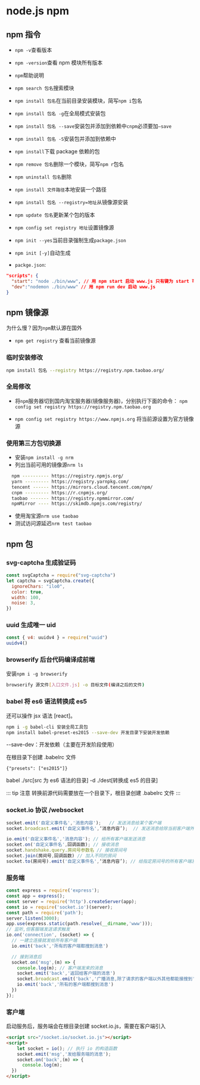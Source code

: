 # node.js npm

## npm 指令

- `npm -v`查看版本
- `npm -version`查看 npm 模块所有版本
- `npm`帮助说明
- `npm search 包名`搜索模块
- `npm install 包名`在当前目录安装模块，简写`npm i`包名
- `npm install 包名 -g`在全局模式安装包
- `npm install 包名 --save`安装包并添加到依赖中`cnpm`必须要加`—save`
- `npm install 包名 -S`安装包并添加到依赖中
- `npm install`下载 package 依赖的包
- `npm remove 包名`删除一个模块，简写`npm r`包名
- `npm uninstall 包名`删除
- `npm install 文件路径`本地安装一个路径
- `npm install 包名 --registry=地址`从镜像源安装
- `npm update 包名`更新某个包的版本
- `npm config set registry 地址`设置镜像源

- `npm init --yes`当前目录强制生成`package.json`
- `npm init [-y]`自动生成
- `packge.json`:

```json
"scripts": {
  "start": "node ./bin/www", // 用 npm start 启动 www.js 只有键为 start 可以省略 run
  "dev":"nodemon ./bin/www" // 用 npm run dev 启动 www.js
}
```

## npm 镜像源

为什么慢？因为`npm`默认源在国外

- `npm get registry` 查看当前镜像源

### 临时安装修改

```sh
npm install 包名 --registry https://registry.npm.taobao.org/
```

### 全局修改

- 将`npm`服务器切到国内淘宝服务器(镜像服务器)，分别执行下面的命令：
  `npm config set registry https://registry.npm.taobao.org`

- `npm config set registry https://www.npmjs.org` 将当前源设置为官方镜像源

### 使用第三方包切换源

- 安装`npm install -g nrm`
- 列出当前可用的镜像源`nrm ls`

```sh
  npm ---------- https://registry.npmjs.org/
  yarn --------- https://registry.yarnpkg.com/
  tencent ------ https://mirrors.cloud.tencent.com/npm/
  cnpm --------- https://r.cnpmjs.org/
  taobao ------- https://registry.npmmirror.com/
  npmMirror ---- https://skimdb.npmjs.com/registry/
```

- 使用淘宝源`nrm use taobao`
- 测试访问源延迟`nrm test taobao`

## npm 包

### svg-captcha 生成验证码

```js
const svgCaptcha = require("svg-captcha")
let captcha = svgCaptcha.create({
  ignoreChars: "ilo0",
  color: true,
  width: 100,
  noise: 3,
})
```

### uuid 生成唯一 uid

```js
const { v4: uuidv4 } = require("uuid")
uuidv4()
```

### browserify 后台代码编译成前端

安装`npm i -g browserify`

```sh
browserify 源文件[入口文件.js] -o 目标文件(编译之后的文件)
```

### babel 将 es6 语法转换成 es5

还可以操作 jsx 语法 [react]。

```sh
npm i -g babel-cli 安装全局工具包
npm install babel-preset-es2015 --save-dev 开发目录下安装开发依赖
```

--save-dev：开发依赖（主要在开发阶段使用）

在根目录下创建 .babelrc 文件

`{"presets": ["es2015"]}`

babel ./src[src 为 es6 语法的目录] -d ./dest[转换成 es5 的目录]

::: tip 注意
转换前源代码需要放在一个目录下，根目录创建 .babelrc 文件
:::

### socket.io 协议 /websocket

```js
socket.emit('自定义事件名','消息内容');   // 发送消息给某个客户端
socket.broadcast.emit('自定义事件名',‘消息内容’);  // 发送消息给除当前客户端外的其他客户端

io.emit('自定义事件名','消息内容'); // 给所有客户端发送消息
socket.on('自定义事件名',回调函数); // 接收消息
socket.handshake.query.房间号参数名 // 接收房间号
socket.join(房间号,回调函数) // 加入不同的房间
socket.to(房间号).emit('自定义事件名',‘消息内容’); // 给指定房间号的所有客户端发送消息
```

### 服务端

```js
const express = require('express');
const app = express();
const server = require('http').createServer(app);
const io = require('socket.io')(server);
const path = require('path');
server.listen(3000);
app.use(express.static(path.resolve(__dirname,'www')));
// 监听,但客服端发送请求触发
io.on('connection', (socket) => {
  // 一建立连接就发给所有客户端
  io.emit('back','所有的客户端都搜到消息')

  // 接到消息后
  socket.on('msg',(m) => {
​    console.log(m); // 客户端发来的消息
​    socket.emit('back','返回给客户端的消息')
​    socket.broadcast.emit('back','广播消息,除了请求的客户端以外其他都能接搜到')
​    io.emit('back','所有的客户端都搜到消息')
  })
});
```

### 客户端

启动服务后，服务端会在根目录创建 socket.io.js，需要在客户端引入

```html
<script src="/socket.io/socket.io.js"></script>
<script>
    let socket = io(); // 执行 io 的构造函数
    socket.emit('msg','发给服务端的消息');
    socket.on('back',(m) => {
  ​    console.log(m);
  })
</script>
```
